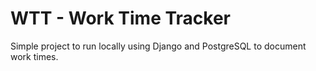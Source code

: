 # WTT - Work Time Tracker

Simple project to run locally using Django and PostgreSQL to document work times.

